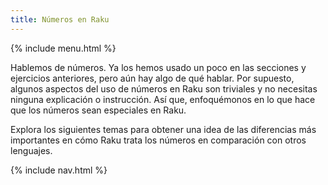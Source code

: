 ```yaml
---
title: Números en Raku
---
```


{% include menu.html %}

Hablemos de números. Ya los hemos usado un poco en las secciones y ejercicios anteriores, pero aún hay algo de qué hablar. Por supuesto, algunos aspectos del uso de números en Raku son triviales y no necesitas ninguna explicación o instrucción. Así que, enfoquémonos en lo que hace que los números sean especiales en Raku.

Explora los siguientes temas para obtener una idea de las diferencias más importantes en cómo Raku trata los números en comparación con otros lenguajes.

{% include nav.html %}